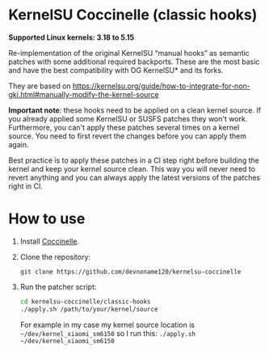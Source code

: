 # KernelSU Coccinelle (classic hooks)

**Supported Linux kernels: 3.18 to 5.15**

Re-implementation of the original KernelSU “manual hooks” as semantic patches with some additional required backports. These are the most basic and have the best compatibility with OG KernelSU* and its forks.

They are based on https://kernelsu.org/guide/how-to-integrate-for-non-gki.html#manually-modify-the-kernel-source

**Important note**: these hooks need to be applied on a clean kernel source. If you already applied some KernelSU or SUSFS patches they won't work. Furthermore, you can't apply these patches several times on a kernel source. You need to first revert the changes before you can apply them again.

Best practice is to apply these patches in a CI step right before building the kernel and keep your kernel source clean. This way you will never need to revert anything and you can always apply the latest versions of the patches right in CI.

# How to use

1) Install [Coccinelle](https://coccinelle.gitlabpages.inria.fr/website/download.html).
2) Clone the repository:
    ```
    git clone https://github.com/devnoname120/kernelsu-coccinelle
    ```
2) Run the patcher script:
    ```sh
    cd kernelsu-coccinelle/classic-hooks 
    ./apply.sh /path/to/your/kernel/source
    ```

    For example in my case my kernel source location is `~/dev/kernel_xiaomi_sm6150` so I run this: `./apply.sh ~/dev/kernel_xiaomi_sm6150`
